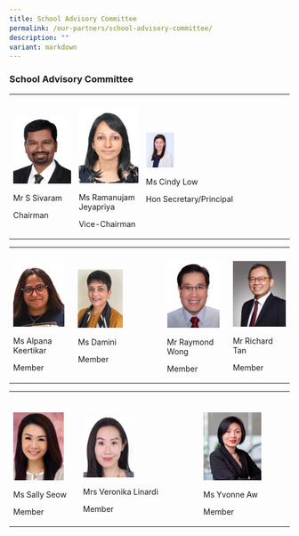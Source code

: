 ```yaml
---
title: School Advisory Committee
permalink: /our-partners/school-advisory-committee/
description: ""
variant: markdown
---
```

<h3><strong>School Advisory Committee</strong></h3>
<table style="minWidth: 75px">
<colgroup>
<col>
<col>
<col>
</colgroup>
<tbody>
<tr>
<th rowspan="1" colspan="1">
<p></p>
</th>
<th rowspan="1" colspan="1">
<p></p>
</th>
<th rowspan="1" colspan="1">
<p></p>
</th>
</tr>
<tr>
<td rowspan="1" colspan="1">
<div class="isomer-image-wrapper">
<img style="width: 100%" height="auto" width="100%" alt="" src="/images/Our Partner/School Advisory Committee/sac1.jpg">
</div>
<p>Mr S Sivaram</p>
<p>Chairman</p>
</td>
<td rowspan="1" colspan="1">
<div class="isomer-image-wrapper">
<img style="width: 100%" height="auto" width="100%" alt="" src="/images/Our Partner/School Advisory Committee/sac3.jpg">
</div>
<p>Ms Ramanujam Jeyapriya</p>
<p>Vice-Chairman</p>
</td>
<td rowspan="1" colspan="1">
<div class="isomer-image-wrapper">
<img style="width: 20%;" height="auto" width="100%" alt="" src="/images/Principal_Cindy_Low.jpg">
</div>
<p>Ms Cindy Low</p>
<p>Hon Secretary/Principal</p>
</td>
</tr>
</tbody>
</table>
<table style="minWidth: 100px">
<colgroup>
<col>
<col>
<col>
<col>
</colgroup>
<tbody>
<tr>
<th rowspan="1" colspan="1">
<p></p>
</th>
<th rowspan="1" colspan="1">
<p></p>
</th>
<th rowspan="1" colspan="1">
<p></p>
</th>
<th rowspan="1" colspan="1">
<p></p>
</th>
</tr>
<tr>
<td rowspan="1" colspan="1">
<div class="isomer-image-wrapper">
<img style="width: 90%;" height="auto" width="100%" alt="" src="/images/Our Partner/School Advisory Committee/sac4.jpg">
</div>
<p>Ms Alpana Keertikar</p>
<p>Member</p>
</td>
<td rowspan="1" colspan="1">
<div class="isomer-image-wrapper">
<img style="width: 55%;" height="auto" width="100%" alt="" src="/images/Our Partner/School Advisory Committee/sac8.jpg">
</div>
<p>Ms Damini</p>
<p>Member</p>
</td>
<td rowspan="1" colspan="1">
<div class="isomer-image-wrapper">
<img style="width: 90%;" height="auto" width="100%" alt="" src="/images/Our Partner/School Advisory Committee/sac5.jpg">
</div>
<p>Mr Raymond Wong</p>
<p>Member</p>
</td>
<td rowspan="1" colspan="1">
<div class="isomer-image-wrapper">
<img style="width: 100%;" height="auto" width="100%" alt="" src="/images/Our Partner/School Advisory Committee/Mr_Richard_Tan.png">
</div>
<p>Mr Richard Tan</p>
<p>Member</p>
</td>
</tr>
</tbody>
</table>
<p></p>
<table style="minWidth: 75px">
<colgroup>
<col>
<col>
<col>
</colgroup>
<tbody>
<tr>
<th rowspan="1" colspan="1">
<p></p>
</th>
<th rowspan="1" colspan="1">
<p></p>
</th>
<th rowspan="1" colspan="1">
<p></p>
</th>
</tr>
<tr>
<td rowspan="1" colspan="1">
<p></p>
<div class="isomer-image-wrapper">
<img style="width: 82%;" height="auto" width="100%" alt="" src="/images/Our Partner/School Advisory Committee/Sally_Seow.png">
</div>
<p>Ms Sally Seow</p>
<p>Member</p>
</td>
<td rowspan="1" colspan="1">
<p></p>
<div class="isomer-image-wrapper">
<img style="width: 45%;" height="auto" width="100%" alt="" src="/images/Our Partner/School Advisory Committee/Mrs_Veronika_Linardi.jpg">
</div>
<p>Mrs Veronika Linardi</p>
<p>Member</p>
</td>
<td rowspan="1" colspan="1">
<p></p>
<div class="isomer-image-wrapper">
<img style="width: 70%;" height="auto" width="100%" alt="" src="/images/Our Partner/School Advisory Committee/sac7.png">
</div>
<p>Ms Yvonne Aw</p>
<p>Member</p>
</td>
</tr>
</tbody>
</table>
<p></p>